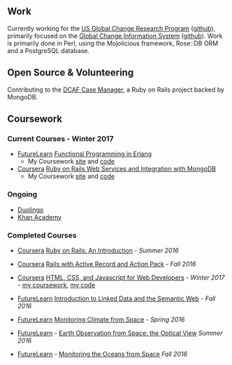 

## Work

Currently working for the [US Global Change Research Program](globalchange.gov) ([github](https://github.com/USGCRP)), primarily focused on the [Global Change Information System](data.globalchange.gov) ([github](https://github.com/USGCRP/gcis)). Work is primarily done in Perl, using the Mojolicious framework, Rose::DB ORM and a PostgreSQL database.

## Open Source & Volunteering

Contributing to the [DCAF Case Manager](https://github.com/colinxfleming/dcaf_case_management), a Ruby on Rails project backed by MongoDB.

## Coursework

### Current Courses - Winter 2017

 - [FutureLearn](https://www.futurelearn.com) [Functional Programming in Erlang](https://www.futurelearn.com/courses/functional-programming-erlang)
   - My Coursework [site](https://lomky.github.io/future-learn-erlang/) and [code](https://github.com/lomky/future-learn-erlang)
 - [Coursera](https://www.coursera.org) [Ruby on Rails Web Services and Integration with MongoDB](https://www.coursera.org/learn/ruby-on-rails-web-services-mongodb)
   - My Coursework [site](https://lomky.github.io/coursera-ror-mongodb/) and [code](https://github.com/lomky/coursera-ror-mongodb)
   
### Ongoing

  - [Duolingo](https://www.duolingo.com/Lomkey)
  - [Khan Academy](https://www.khanacademy.org/profile/Lomky/)

### Completed Courses

 - [Coursera](https://www.coursera.org) [Ruby on Rails: An Introduction](https://www.coursera.org/learn/ruby-on-rails-intro) - _Summer 2016_  
 - [Coursera](https://www.coursera.org) [Rails with Active Record and Action Pack](https://www.coursera.org/learn/rails-with-active-record) - _Fall 2016_  
 - [Coursera](https://www.coursera.org) [HTML, CSS, and Javascript for Web Developers](https://www.coursera.org/learn/html-css-javascript-for-web-developers/) - _Winter 2017_ - [my coursework](https://lomky.github.io/coursera-webdev/), [my code](https://github.com/lomky/coursera-webdev)
 
 - [FutureLearn](https://www.futurelearn.com) [Introduction to Linked Data and the Semantic Web](https://www.futurelearn.com/courses/linked-data/) - _Fall 2016_
 
 - [FutureLearn](https://www.futurelearn.com) [Monitoring Climate from Space](https://www.futurelearn.com/courses/climate-from-space/) - _Spring 2016_
 - [FutureLearn](https://www.futurelearn.com) - [Earth Observation from Space: the Optical View](https://www.futurelearn.com/courses/optical-earth-observation/) _Summer 2016_
 - [FutureLearn](https://www.futurelearn.com) - [Monitoring the Oceans from Space](https://www.futurelearn.com/courses/oceans-from-space/) _Fall 2016_
